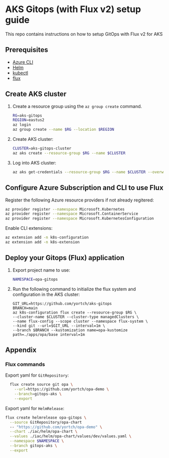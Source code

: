 # AKS Gitops (with Flux v2) setup guide

This repo contains instructions on how to setup GitOps with Flux v2 for AKS

## Prerequisites
* [Azure CLI](https://learn.microsoft.com/en-us/cli/azure/)
* [Helm](https://helm.sh/docs/intro/install/)
* [kubectl](https://kubernetes.io/docs/tasks/tools/)
* [flux](https://fluxcd.io/flux/installation/)


## Create AKS cluster

1. Create a resource group using the `az group create` command.

    ```bash
    RG=aks-gitops
    REGION=eastus2
    az login
    az group create --name $RG --location $REGION
    ```

1. Create AKS cluster:
    ```bash
    CLUSTER=aks-gitops-cluster
    az aks create --resource-group $RG --name $CLUSTER
    ```
    
1. Log into AKS cluster:
    ```bash
    az aks get-credentials --resource-group $RG --name $CLUSTER --overwrite-existing
    ```

## Configure Azure Subscription and CLI to use Flux 

Register the following Azure resource providers if not already regitered:

```bash
az provider register --namespace Microsoft.Kubernetes
az provider register --namespace Microsoft.ContainerService
az provider register --namespace Microsoft.KubernetesConfiguration
```

Enable CLI extensions:

```bash
az extension add -n k8s-configuration
az extension add -n k8s-extension
```

## Deploy your Gitops (Flux) application

1. Export project name to use:

    ```bash
    NAMESPACE=opa-gitops
    ```

1. Run the following command to initialize the flux system and configuration in the AKS cluster:

    ```
    GIT_URL=https://github.com/yortch/aks-gitops
    BRANCH=main
    az k8s-configuration flux create --resource-group $RG \
    --cluster-name $CLUSTER --cluster-type managedClusters \
    --name flux-config --scope cluster --namespace flux-system \
    --kind git --url=$GIT_URL --interval=1m \
    --branch $BRANCH --kustomization name=opa-kustomize path=./apps/opa/base interval=1m
    ```

## Appendix

### Flux commands

Export yaml for `GitRepository`:

```bash
  flux create source git opa \
    --url=https://github.com/yortch/opa-demo \
    --branch=gitops-aks \
    --export
```

Export yaml for `HelmRelease`:

```bash
flux create helmrelease opa-gitops \
  --source GitRepository/opa-chart
  -- "https://github.com/yortch/opa-demo" \
  --chart ./iac/helm/opa-chart \
  --values ./iac/helm/opa-chart/values/dev/values.yaml \
  --namespace $NAMESPACE \
  --branch gitops-aks \
  --export
```